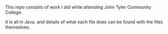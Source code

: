This repo consists of work I did while attending John Tyler Community College.

It is all in Java, and details of what each file does can be found with the files themselves.
